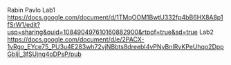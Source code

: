 Rabin Pavlo
Lab1
https://docs.google.com/document/d/1TMqOOM1BwtU332fp4bB6HX8A8p1fSrW1/edit?usp=sharing&ouid=108490497610160882900&rtpof=true&sd=true
Lab2
https://docs.google.com/document/d/e/2PACX-1vRgo_EYce75_PU3u4E283wh72vjNBbts8dreebI4vPNyBnIRvKPeUhqo2DppGbljl_3fSUjnq4oDPsP/pub
